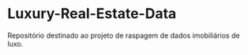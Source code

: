 # Luxury-Real-Estate-Data
Repositório destinado ao projeto de raspagem de dados imobiliários de luxo.

